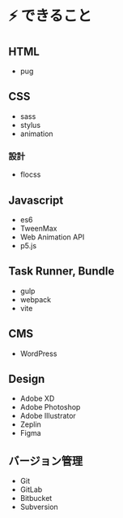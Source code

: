 # ⚡ できること

## HTML

* pug

## CSS

* sass
* stylus
* animation

### 設計

* flocss

## Javascript

* es6
* TweenMax
* Web Animation API
* p5.js

## Task Runner, Bundle

* gulp
* webpack
* vite

## CMS

* WordPress

## Design

* Adobe XD
* Adobe Photoshop
* Adobe Illustrator
* Zeplin
* Figma

## バージョン管理

* Git
* GitLab
* Bitbucket
* Subversion
